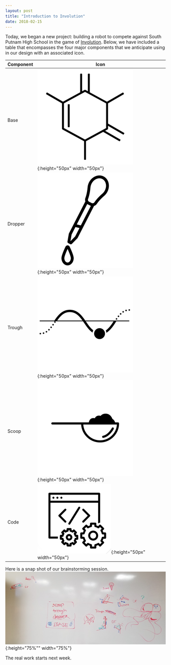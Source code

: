 ```yaml
---
layout: post
title: "Introduction to Involution"
date: 2018-02-15
---
```


Today, we began a new project: building a robot to compete against South Putnam High School in the game of [Involution](/pdfs/involution_rules.pdf). Below, we have included a table  that encompasses the four major components that we anticipate using in our design with an associated icon.

Component | Icon
----------|------
Base | ![base icon](/images/icons/base.png){:height="50px" width="50px"}
Dropper | ![dropper icon](/images/icons/dropper.png){:height="50px" width="50px"}
Trough | ![trough icon](/images/icons/trough.png){:height="50px" width="50px"}
Scoop |![scoop icon](/images/icons/scoop.png){:height="50px" width="50px"}
Code | ![code icon](/images/icons/code.png){:height="50px" width="50px"}

Here is a snap shot of our brainstorming session.
![Board Screenshot for 2018-02-22](/images/screenshots/board_20180222.jpg){:height="75%"" width="75%"}

The real work starts next week.
